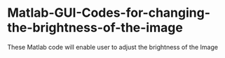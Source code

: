 # Matlab-GUI-Codes-for-changing-the-brightness-of-the-image
These Matlab code will enable user to adjust the brightness of the Image
